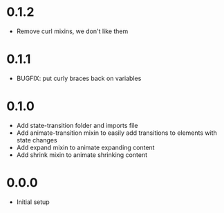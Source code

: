 # 0.1.2

* Remove curl mixins, we don't like them

# 0.1.1

* BUGFIX: put curly braces back on variables

# 0.1.0

* Add state-transition folder and imports file
* Add animate-transition mixin to easily add transitions to elements with state changes
* Add expand mixin to animate expanding content
* Add shrink mixin to animate shrinking content

# 0.0.0

* Initial setup
